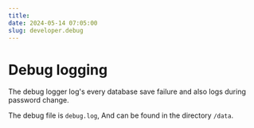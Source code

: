 ```yaml
---
title:
date: 2024-05-14 07:05:00
slug: developer.debug
---
```


# Debug logging
The debug logger log's every database save failure and also logs during password change.

The debug file is `debug.log`, And can be found in the directory `/data`.
